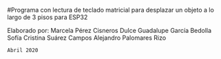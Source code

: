 #Programa con lectura de teclado matricial para desplazar un objeto a lo largo de 3 pisos para ESP32

Elaborado por: 
Marcela Pérez Cisneros
Dulce Guadalupe García Bedolla
Sofía Cristina Suárez Campos 
Alejandro Palomares Rizo 

	Abril 2020
